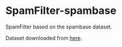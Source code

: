 # SpamFilter-spambase
SpamFilter based on the spambase dataset.

Dataset downloaded from [here](https://archive.ics.uci.edu/ml/datasets/spambase).

